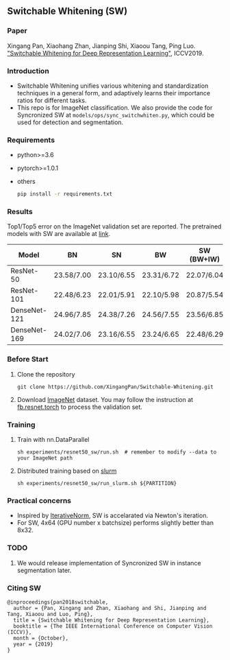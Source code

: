 ## Switchable Whitening (SW)

### Paper

Xingang Pan, Xiaohang Zhan, Jianping Shi, Xiaoou Tang, Ping Luo. ["Switchable Whitening for Deep Representation Learning"](https://arxiv.org/abs/1904.09739), ICCV2019.  

### Introduction

* Switchable Whitening unifies various whitening and standardization techniques in a general form, and adaptively learns their importance ratios for different tasks.
* This repo is for ImageNet classification. We also provide the code for Syncronized SW at `models/ops/sync_switchwhiten.py`, which could be used for detection and segmentation.

### Requirements

* python>=3.6
* pytorch>=1.0.1
* others

    ```sh
    pip install -r requirements.txt
    ```

### Results

Top1/Top5 error on the ImageNet validation set are reported. The pretrained models with SW are available at [link](https://drive.google.com/open?id=1dUK0hJ_FYXP45LDJnAW_vjNGRoAP4Byb).

| Model                 | BN | SN | BW | SW (BW+IW) |
| -------------------   | ------------------ | ------------------ | ------------------ | ------------------ |
| ResNet-50             | 23.58/7.00  | 23.10/6.55  | 23.31/6.72  | 22.07/6.04  |
| ResNet-101            | 22.48/6.23  | 22.01/5.91  | 22.10/5.98  | 20.87/5.54  |
| DenseNet-121          | 24.96/7.85  | 24.38/7.26  | 24.56/7.55  | 23.56/6.85  |
| DenseNet-169          | 24.02/7.06  | 23.16/6.55  | 23.24/6.65  | 22.48/6.29  |

### Before Start
1. Clone the repository  
    ```Shell
    git clone https://github.com/XingangPan/Switchable-Whitening.git
    ```

2. Download [ImageNet](http://image-net.org/download-images) dataset. You may follow the instruction at [fb.resnet.torch](https://github.com/facebook/fb.resnet.torch) to process the validation set.

### Training
1. Train with nn.DataParallel
    ```Shell
    sh experiments/resnet50_sw/run.sh  # remember to modify --data to your ImageNet path
    ```
2. Distributed training based on [slurm](https://slurm.schedmd.com/)
    ```Shell
    sh experiments/resnet50_sw/run_slurm.sh ${PARTITION}
    ```

### Practical concerns

* Inspired by [IterativeNorm](https://arxiv.org/abs/1904.03441), SW is accelarated via Newton's iteration.
* For SW, 4x64 (GPU number x batchsize) performs slightly better than 8x32.

### TODO
1. We would release implementation of Syncronized SW in instance segmentation later.

### Citing SW
```  
@inproceedings{pan2018switchable,
  author = {Pan, Xingang and Zhan, Xiaohang and Shi, Jianping and Tang, Xiaoou and Luo, Ping},
  title = {Switchable Whitening for Deep Representation Learning},
  booktitle = {The IEEE International Conference on Computer Vision (ICCV)},
  month = {October},
  year = {2019}
}
```  
